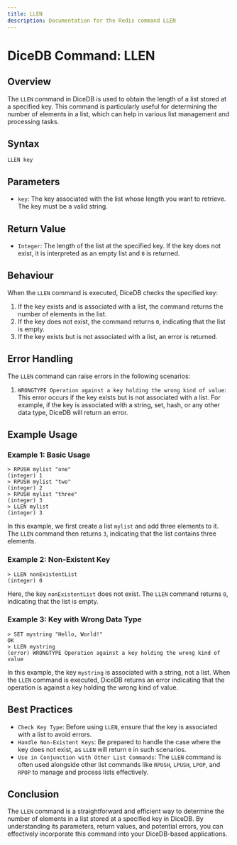 ```yaml
---
title: LLEN
description: Documentation for the Redis command LLEN
---
```


# DiceDB Command: LLEN

## Overview

The `LLEN` command in DiceDB is used to obtain the length of a list stored at a specified key. This command is particularly useful for determining the number of elements in a list, which can help in various list management and processing tasks.

## Syntax

```
LLEN key
```

## Parameters

- `key`: The key associated with the list whose length you want to retrieve. The key must be a valid string.

## Return Value

- `Integer`: The length of the list at the specified key. If the key does not exist, it is interpreted as an empty list and `0` is returned.

## Behaviour

When the `LLEN` command is executed, DiceDB checks the specified key:

1. If the key exists and is associated with a list, the command returns the number of elements in the list.
1. If the key does not exist, the command returns `0`, indicating that the list is empty.
1. If the key exists but is not associated with a list, an error is returned.

## Error Handling

The `LLEN` command can raise errors in the following scenarios:

1. `WRONGTYPE Operation against a key holding the wrong kind of value`: This error occurs if the key exists but is not associated with a list. For example, if the key is associated with a string, set, hash, or any other data type, DiceDB will return an error.

## Example Usage

### Example 1: Basic Usage

```DiceDB
> RPUSH mylist "one"
(integer) 1
> RPUSH mylist "two"
(integer) 2
> RPUSH mylist "three"
(integer) 3
> LLEN mylist
(integer) 3
```

In this example, we first create a list `mylist` and add three elements to it. The `LLEN` command then returns `3`, indicating that the list contains three elements.

### Example 2: Non-Existent Key

```DiceDB
> LLEN nonExistentList
(integer) 0
```

Here, the key `nonExistentList` does not exist. The `LLEN` command returns `0`, indicating that the list is empty.

### Example 3: Key with Wrong Data Type

```DiceDB
> SET mystring "Hello, World!"
OK
> LLEN mystring
(error) WRONGTYPE Operation against a key holding the wrong kind of value
```

In this example, the key `mystring` is associated with a string, not a list. When the `LLEN` command is executed, DiceDB returns an error indicating that the operation is against a key holding the wrong kind of value.

## Best Practices

- `Check Key Type`: Before using `LLEN`, ensure that the key is associated with a list to avoid errors.
- `Handle Non-Existent Keys`: Be prepared to handle the case where the key does not exist, as `LLEN` will return `0` in such scenarios.
- `Use in Conjunction with Other List Commands`: The `LLEN` command is often used alongside other list commands like `RPUSH`, `LPUSH`, `LPOP`, and `RPOP` to manage and process lists effectively.

## Conclusion

The `LLEN` command is a straightforward and efficient way to determine the number of elements in a list stored at a specified key in DiceDB. By understanding its parameters, return values, and potential errors, you can effectively incorporate this command into your DiceDB-based applications.

